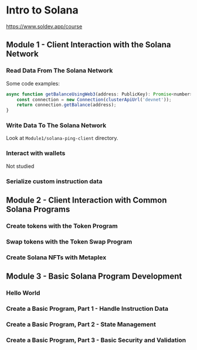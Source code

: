 # Intro to Solana
https://www.soldev.app/course

## Module 1 - Client Interaction with the Solana Network
### Read Data From The Solana Network


Some code examples:

```js
async function getBalanceUsingWeb3(address: PublicKey): Promise<number> {
    const connection = new Connection(clusterApiUrl('devnet'));
    return connection.getBalance(address);
}
```

### Write Data To The Solana Network
Look at `Module1/solana-ping-client` directory.


### Interact with wallets
Not studied


### Serialize custom instruction data



## Module 2 - Client Interaction with Common Solana Programs
### Create tokens with the Token Program


### Swap tokens with the Token Swap Program


### Create Solana NFTs with Metaplex



## Module 3 - Basic Solana Program Development
### Hello World


### Create a Basic Program, Part 1 - Handle Instruction Data

### Create a Basic Program, Part 2 - State Management


### Create a Basic Program, Part 3 - Basic Security and Validation



